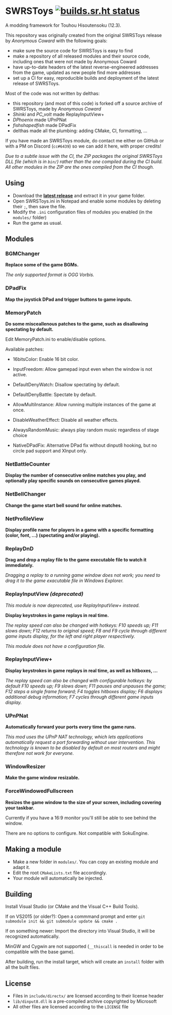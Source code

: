# SWRSToys [![builds.sr.ht status](https://builds.sr.ht/~delthas/SWRStoys.svg)](https://builds.sr.ht/~delthas/SWRStoys?)

A modding framework for Touhou Hisoutensoku (12.3).

This repository was originally created from the original SWRSToys release by *Anonymous Coward* with the following goals:
- make sure the source code for SWRSToys is easy to find
- make a repository of all released modules and their source code, including ones that were not made by Anonymous Coward
- have up-to-date headers of the latest reverse-engineered addresses from the game, updated as new people find more addresses
- set up a CI for easy, reproducible builds and deployment of the latest release of SWRSToys.

Most of the code was not written by delthas:
- this repository (and most of this code) is forked off a source archive of SWRSToys, made by *Anonymous Coward*
- *Shinki* and *PC_volt* made ReplayInputView+
- *DPhoenix* made UPnPNat
- *fishshapedfish* made DPadFix
- delthas made all the plumbing: adding CMake, CI, formatting, ...

If you have made an SWRSToys module, do contact me either on GitHub or with a PM on Discord (`cc#6439`) so we can add it here, with proper credits!

*Due to a subtle issue with the CI, the ZIP packages the original SWRSToys DLL file (which is in `bin/`) rather than the one compiled during the CI build. All other modules in the ZIP are the ones compiled from the CI though.*

## Using

- Download the **[latest release](https://delthas.fr/swrstoys.zip)** and extract it in your game folder.
- Open SWRSToys.ini in Notepad and enable some modules by deleting their `;`, then save the file.
- Modify the `.ini` configuration files of modules you enabled (in the `modules/` folder)
- Run the game as usual.

## Modules

### BGMChanger

**Replace some of the game BGMs.**

*The only supported format is OGG Vorbis.*

### DPadFix

**Map the joystick DPad and trigger buttons to game inputs.**

### MemoryPatch

**Do some misceallenous patches to the game, such as disallowing spectating by default.**

Edit MemoryPatch.ini to enable/disable options.

Available patches:

- 16bitsColor: Enable 16 bit color.

- InputFreedom: Allow gamepad input even when the window is not active.

- DefaultDenyWatch: Disallow spectating by default.

- DefaultDenyBattle: Spectate by default.

- AllowMultiInstance: Allow running multiple instances of the game at once.

- DisableWeatherEffect: Disable all weather effects.

- AlwaysRandomMusic: always play random music regardless of stage choice

- NativeDPadFix: Alternative DPad fix without dinput8 hooking, but no circle pad support and XInput only.

### NetBattleCounter

**Display the number of consecutive online matches you play, and optionally play specific sounds on consecutive games played.**

### NetBellChanger

**Change the game start bell sound for online matches.**

### NetProfileView

**Display profile name for players in a game with a specific formatting (color, font, ...) (spectating and/or playing).**

### ReplayDnD

**Drag and drop a replay file to the game executable file to watch it immediately.**

*Dragging a replay to a running game window does not work; you need to drag it to the game exacutable file in Windows Explorer.*

### ReplayInputView *(deprecated)*

*This module is now deprecated, use ReplayInputView+ instead.*

**Display keystrokes in game replays in real time.**

*The replay speed can also be changed with hotkeys: F10 speeds up; F11 slows down; F12 returns to original speed; F8 and F9 cycle through different game inputs display, for the left and right player respectively.*

*This module does not have a configuration file.*

### ReplayInputView+

**Display keystrokes in game replays in real time, as well as hitboxes, ...**

*The replay speed can also be changed with configurable hotkeys: by default F10 speeds up; F9 slows down; F11 pauses and unpauses the game; F12 steps a single frame forward; F4 toggles hitboxes display; F6 displays additional debug information; F7 cycles through different game inputs display.*

### UPnPNat

**Automatically forward your ports every time the game runs.**

*This mod uses the UPnP NAT technology, which lets applications automatically request a port forwarding without user intervention. This technology is known to be disabled by default on most routers and might therefore not work for everyone.*

### WindowResizer

**Make the game window resizable.**

### ForceWindowedFullscreen

**Resizes the game window to the size of your screen, including covering your taskbar.**

Currently if you have a 16:9 monitor you'll still be able to see behind the window.

There are no options to configure. Not compatible with SokuEngine.

## Making a module

- Make a new folder in `modules/`. You can copy an existing module and adapt it.
- Edit the root `CMakeLists.txt` file accordingly.
- Your module will automatically be injected.

## Building

Install Visual Studio (or CMake and the Visual C++ Build Tools). 

If on VS2015 (or older?): Open a commmand prompt and enter `git submodule init && git submodule update && cmake .`

If on something newer: Import the directory into Visual Studio, it will be recognized automatically.

MinGW and Cygwin are not supported (`__thiscall` is needed in order to be compatible with the base game).

After building, run the install target, which will create an `install` folder with all the built files.

## License

- Files in `include/directx/` are licensed according to their license header
- `lib/dinput8.dll` is a pre-compiled archive copyrighted by Microsoft
- All other files are licensed according to the `LICENSE` file
